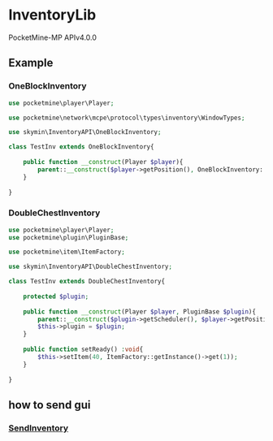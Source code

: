 # InventoryLib
PocketMine-MP APIv4.0.0

## Example
### OneBlockInventory
```php
use pocketmine\player\Player;

use pocketmine\network\mcpe\protocol\types\inventory\WindowTypes;

use skymin\InventoryAPI\OneBlockInventory;

class TestInv extends OneBlockInventory{
	
	public function __construct(Player $player){
		parent::__construct($player->getPosition(), OneBlockInventory::HOPPER, 'test');
	}
	
}
```
### DoubleChestInventory
```php
use pocketmine\player\Player;
use pocketmine\plugin\PluginBase;

use pocketmine\item\ItemFactory;

use skymin\InventoryAPI\DoubleChestInventory;

class TestInv extends DoubleChestInventory{
	
	protected $plugin;
	
	public function __construct(Player $player, PluginBase $plugin){
		parent::__construct($plugin->getScheduler(), $player->getPosition(), 'test');
		$this->plugin = $plugin;
	}
	
	public function setReady() :void{
		$this->setItem(40, ItemFactory::getInstance()->get(1));
	}
	
}
```
## how to send gui
### [SendInventory](https://github.com/pmmp/PocketMine-MP/blob/8db5732b44578a59c785e6e3c1d36c87c90ddeb4/src/player/Player.php#L2333)
